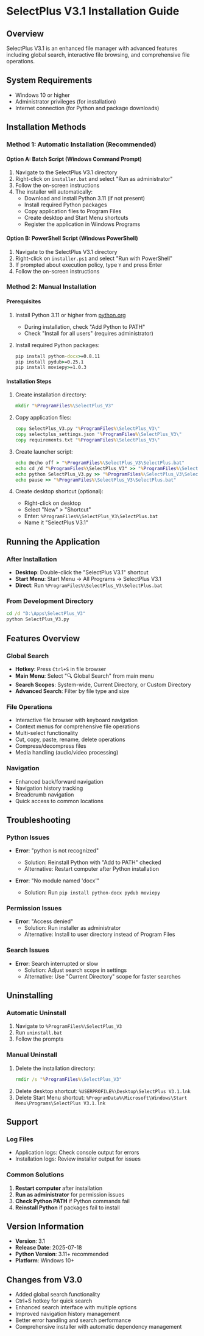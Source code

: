 # SelectPlus V3.1 Installation Guide

## Overview
SelectPlus V3.1 is an enhanced file manager with advanced features including global search, interactive file browsing, and comprehensive file operations.

## System Requirements
- Windows 10 or higher
- Administrator privileges (for installation)
- Internet connection (for Python and package downloads)

## Installation Methods

### Method 1: Automatic Installation (Recommended)

#### Option A: Batch Script (Windows Command Prompt)
1. Navigate to the SelectPlus V3.1 directory
2. Right-click on `installer.bat` and select "Run as administrator"
3. Follow the on-screen instructions
4. The installer will automatically:
   - Download and install Python 3.11 (if not present)
   - Install required Python packages
   - Copy application files to Program Files
   - Create desktop and Start Menu shortcuts
   - Register the application in Windows Programs

#### Option B: PowerShell Script (Windows PowerShell)
1. Navigate to the SelectPlus V3.1 directory
2. Right-click on `installer.ps1` and select "Run with PowerShell"
3. If prompted about execution policy, type `Y` and press Enter
4. Follow the on-screen instructions

### Method 2: Manual Installation

#### Prerequisites
1. Install Python 3.11 or higher from [python.org](https://www.python.org/downloads/)
   - During installation, check "Add Python to PATH"
   - Check "Install for all users" (requires administrator)

2. Install required Python packages:
   ```cmd
   pip install python-docx>=0.8.11
   pip install pydub>=0.25.1
   pip install moviepy>=1.0.3
   ```

#### Installation Steps
1. Create installation directory:
   ```cmd
   mkdir "%ProgramFiles%\SelectPlus_V3"
   ```

2. Copy application files:
   ```cmd
   copy SelectPlus_V3.py "%ProgramFiles%\SelectPlus_V3\"
   copy selectplus_settings.json "%ProgramFiles%\SelectPlus_V3\"
   copy requirements.txt "%ProgramFiles%\SelectPlus_V3\"
   ```

3. Create launcher script:
   ```cmd
   echo @echo off > "%ProgramFiles%\SelectPlus_V3\SelectPlus.bat"
   echo cd /d "%ProgramFiles%\SelectPlus_V3" >> "%ProgramFiles%\SelectPlus_V3\SelectPlus.bat"
   echo python SelectPlus_V3.py >> "%ProgramFiles%\SelectPlus_V3\SelectPlus.bat"
   echo pause >> "%ProgramFiles%\SelectPlus_V3\SelectPlus.bat"
   ```

4. Create desktop shortcut (optional):
   - Right-click on desktop
   - Select "New" > "Shortcut"
   - Enter: `%ProgramFiles%\SelectPlus_V3\SelectPlus.bat`
   - Name it "SelectPlus V3.1"

## Running the Application

### After Installation
- **Desktop**: Double-click the "SelectPlus V3.1" shortcut
- **Start Menu**: Start Menu → All Programs → SelectPlus V3.1
- **Direct**: Run `%ProgramFiles%\SelectPlus_V3\SelectPlus.bat`

### From Development Directory
```cmd
cd /d "D:\Apps\SelectPlus_V3"
python SelectPlus_V3.py
```

## Features Overview

### Global Search
- **Hotkey**: Press `Ctrl+S` in file browser
- **Main Menu**: Select "🔍 Global Search" from main menu
- **Search Scopes**: System-wide, Current Directory, or Custom Directory
- **Advanced Search**: Filter by file type and size

### File Operations
- Interactive file browser with keyboard navigation
- Context menus for comprehensive file operations
- Multi-select functionality
- Cut, copy, paste, rename, delete operations
- Compress/decompress files
- Media handling (audio/video processing)

### Navigation
- Enhanced back/forward navigation
- Navigation history tracking
- Breadcrumb navigation
- Quick access to common locations

## Troubleshooting

### Python Issues
- **Error**: "python is not recognized"
  - Solution: Reinstall Python with "Add to PATH" checked
  - Alternative: Restart computer after Python installation

- **Error**: "No module named 'docx'"
  - Solution: Run `pip install python-docx pydub moviepy`

### Permission Issues
- **Error**: "Access denied"
  - Solution: Run installer as administrator
  - Alternative: Install to user directory instead of Program Files

### Search Issues
- **Error**: Search interrupted or slow
  - Solution: Adjust search scope in settings
  - Alternative: Use "Current Directory" scope for faster searches

## Uninstalling

### Automatic Uninstall
1. Navigate to `%ProgramFiles%\SelectPlus_V3`
2. Run `uninstall.bat`
3. Follow the prompts

### Manual Uninstall
1. Delete the installation directory:
   ```cmd
   rmdir /s "%ProgramFiles%\SelectPlus_V3"
   ```
2. Delete desktop shortcut: `%USERPROFILE%\Desktop\SelectPlus V3.1.lnk`
3. Delete Start Menu shortcut: `%ProgramData%\Microsoft\Windows\Start Menu\Programs\SelectPlus V3.1.lnk`

## Support

### Log Files
- Application logs: Check console output for errors
- Installation logs: Review installer output for issues

### Common Solutions
1. **Restart computer** after installation
2. **Run as administrator** for permission issues
3. **Check Python PATH** if Python commands fail
4. **Reinstall Python** if packages fail to install

## Version Information
- **Version**: 3.1
- **Release Date**: 2025-07-18
- **Python Version**: 3.11+ recommended
- **Platform**: Windows 10+

## Changes from V3.0
- Added global search functionality
- Ctrl+S hotkey for quick search
- Enhanced search interface with multiple options
- Improved navigation history management
- Better error handling and search performance
- Comprehensive installer with automatic dependency management
